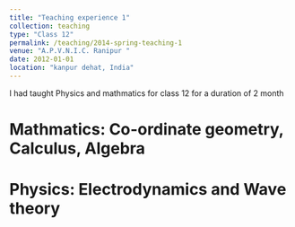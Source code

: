 ```yaml
---
title: "Teaching experience 1"
collection: teaching
type: "Class 12"
permalink: /teaching/2014-spring-teaching-1
venue: "A.P.V.N.I.C. Ranipur "
date: 2012-01-01
location: "kanpur dehat, India"
---
```


I had taught Physics and mathmatics for class 12 for a duration of 2 month

Mathmatics: Co-ordinate geometry, Calculus, Algebra
======

Physics: Electrodynamics and Wave theory
======

